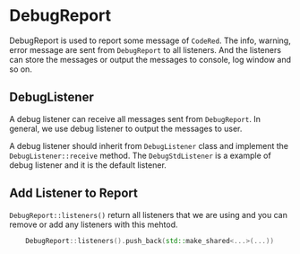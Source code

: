 # DebugReport

DebugReport is used to report some message of `CodeRed`. The info, warning, error message are sent from `DebugReport` to all listeners. And the listeners can store the messages or output the messages to console, log window and so on.

## DebugListener

A debug listener can receive all messages sent from `DebugReport`. In general, we use debug listener to output the messages to user.

A debug listener should inherit from `DebugListener` class and implement the `DebugListener::receive` method. The `DebugStdListener` is a example of debug listener and it is the default listener.

## Add Listener to Report

`DebugReport::listeners()` return all listeners that we are using and you can remove or add any listeners with this mehtod.

```C++
    DebugReport::listeners().push_back(std::make_shared<...>(...))
```

